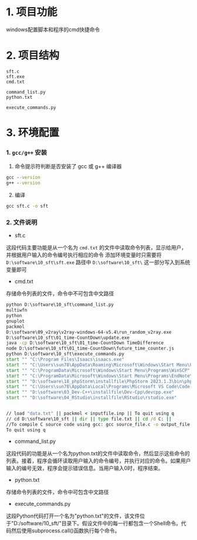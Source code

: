 # 1. 项目功能

windows配置脚本和程序的cmd快捷命令


# 2. 项目结构

```
sft.c
sft.exe
cmd.txt

command_list.py
python.txt

execute_commands.py
```

# 3. 环境配置

### 1. `gcc/g++` 安装

1. 命令提示符判断是否安装了 gcc 或 g++ 编译器

```cmd
gcc --version
g++ --version
```

2. 编译

```cmd
gcc sft.c -o sft
```


### 2. 文件说明

- sft.c

这段代码主要功能是从一个名为 `cmd.txt` 的文件中读取命令列表，显示给用户，并根据用户输入的命令编号执行相应的命令 
添加环境变量时只需要将 `‪D:\software\10_sft\sft.exe` 路径中 `‪D:\software\10_sft\` 这一部分写入到系统变量即可


- cmd.txt

存储命令列表的文件，命令中不可包含中文路径

```cmd
python D:\software\10_sft\command_list.py
multiwfn
python
gnuplot
packmol
D:\software\09_v2ray\v2ray-windows-64-v5.4\run_random_v2ray.exe
D:\software\10_sft\01_time-CountDown\update.exe
java -cp D:\software\10_sft\01_time-CountDown TimeDifference
node D:\software\10_sft\01_time-CountDown\future_time_counter.js
python D:\software\10_sft\execute_commands.py
start "" "C:\Program Files\Isaacs\isaacs.exe"
start "" "C:\Users\sun78\AppData\Roaming\Microsoft\Windows\Start Menu\Programs\Anaconda3 (64-bit)\Spyder (anaconda3)"
start "" "C:\ProgramData\Microsoft\Windows\Start Menu\Programs\WinSCP"
start "" "C:\ProgramData\Microsoft\Windows\Start Menu\Programs\EndNote\EndNote"
start "" "D:\software\18_phpStorm\installfile\PhpStorm 2023.1.3\bin\phpstorm64.exe"
start "" "C:\Users\sun78\AppData\Local\Programs\Microsoft VS Code\Code.exe"
start "" "D:\software\03_Dev-C++\installfile\Dev-Cpp\devcpp.exe"
start "" "D:\software\04_RStudio\installfile\RStudio\rstudio.exe"


// load "data.txt" || packmol < inputfile.inp || To quit using q
// cd D:\software\10_sft || dir || type file.txt || cd /d C: ||
//To compile C source code using gcc: gcc source_file.c -o output_file
To quit using q
```


- command_list.py

这段代码的功能是从一个名为python.txt的文件中读取命令，然后显示这些命令的列表。接着，程序会循环读取用户输入的命令编号，并执行对应的命令。如果用户输入的编号无效，程序会提示错误信息。当用户输入0时，程序结束。


- python.txt

存储命令列表的文件，命令中可包含中文路径


- execute_commands.py

这段Python代码打开一个名为"python.txt"的文件，该文件位于"D:/software/10_sft/"目录下。假设文件中的每一行都包含一个Shell命令。代码然后使用subprocess.call()函数执行每个命令。
